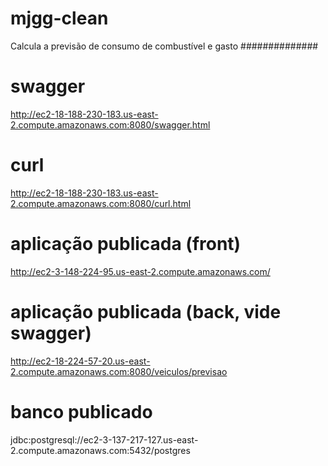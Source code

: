 # mjgg-clean
Calcula a previsão de consumo de combustível e gasto
##############

# swagger
http://ec2-18-188-230-183.us-east-2.compute.amazonaws.com:8080/swagger.html

# curl
http://ec2-18-188-230-183.us-east-2.compute.amazonaws.com:8080/curl.html

# aplicação publicada (front)
http://ec2-3-148-224-95.us-east-2.compute.amazonaws.com/

# aplicação publicada (back, vide swagger)
http://ec2-18-224-57-20.us-east-2.compute.amazonaws.com:8080/veiculos/previsao

# banco publicado
jdbc:postgresql://ec2-3-137-217-127.us-east-2.compute.amazonaws.com:5432/postgres
